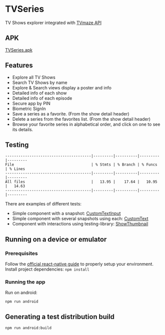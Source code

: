 # TVSeries
TV Shows explorer integrated with [TVmaze API](https://www.tvmaze.com/api)

## APK
[TVSeries.apk](distribution/TVSeries.apk)

## Features
- Explore all TV Shows
- Search TV Shows by name
- Explore & Search views display a poster and info
- Detailed info of each show
- Detailed info of each episode
- Secure app by PIN
- Biometric SignIn
- Save a series as a favorite. (From the show detail header)
- Delete a series from the favorites list. (From the show detail header)
- Browse your favorite series in alphabetical order, and click on one to see its details.

## Testing
```
---------------------------------------|---------|----------|---------|---------
File                                   | % Stmts | % Branch | % Funcs | % Lines
---------------------------------------|---------|----------|---------|---------
All files                              |   13.95 |    17.64 |   10.95 |   14.63 
---------------------------------------|---------|----------|---------|---------
```


There are examples of different tests:
- Simple component with a snapshot: [CustomTextInput](src/components/CustomTextInput/index.test.tsx)
- Simple component with several snapshots using each: [CustomText](src/components/CustomText/index.test.tsx)
- Component with interactions using testing-library: [ShowThumbnail](src/shows/components/ShowThumbnail/index.test.tsx)

## Running on a device or emulator

### Prerequisites
Follow the [official react-native guide](https://reactnative.dev/docs/environment-setup) to properly setup your environment.
Install project dependencies:
`npm install`

### Running the app
Run on android:

`npm run android`

## Generating a test distribution build
`npm run android:build`
